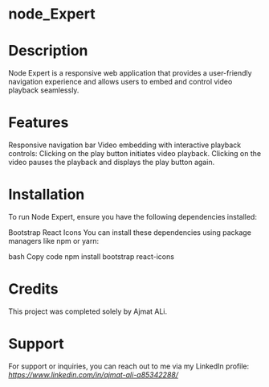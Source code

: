 # node_Expert

# Description

Node Expert is a responsive web application that provides a user-friendly navigation experience and allows users to embed and control video playback seamlessly.

# Features

Responsive navigation bar
Video embedding with interactive playback controls:
Clicking on the play button initiates video playback.
Clicking on the video pauses the playback and displays the play button again.

# Installation

To run Node Expert, ensure you have the following dependencies installed:

Bootstrap
React Icons
You can install these dependencies using package managers like npm or yarn:

bash
Copy code
npm install bootstrap react-icons

# Credits

This project was completed solely by Ajmat ALi.

# Support

For support or inquiries, you can reach out to me via my LinkedIn profile: *https://www.linkedin.com/in/ajmat-ali-a85342288/*
